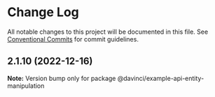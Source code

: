 # Change Log

All notable changes to this project will be documented in this file.
See [Conventional Commits](https://conventionalcommits.org) for commit guidelines.

## 2.1.10 (2022-12-16)

**Note:** Version bump only for package @davinci/example-api-entity-manipulation
